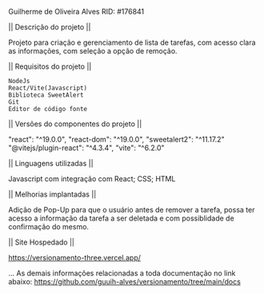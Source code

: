 Guilherme de Oliveira Alves
RID: #176841


|| Descrição do projeto ||

Projeto para criação e gerenciamento de lista de tarefas, com acesso clara as informações, com seleção a opção de remoção.



|| Requisitos do projeto ||

    NodeJs 
    React/Vite(Javascript)
    Biblioteca SweetAlert
    Git
    Editor de código fonte

    

|| Versões do componentes do projeto ||

"react": "^19.0.0",
    "react-dom": "^19.0.0",
    "sweetalert2": "^11.17.2"
    "@vitejs/plugin-react": "^4.3.4",
     "vite": "^6.2.0"

     


|| Linguagens utilizadas ||

Javascript com integração com React;
CSS;
HTML



|| Melhorias implantadas ||

Adição de Pop-Up para que o usuário antes de remover a tarefa, possa ter acesso a informação da
tarefa a ser deletada e com possiblidade de confirmação do mesmo.



|| Site Hospedado ||

https://versionamento-three.vercel.app/



...
As demais informações relacionadas a toda documentação no link abaixo:
https://github.com/guuih-alves/versionamento/tree/main/docs
